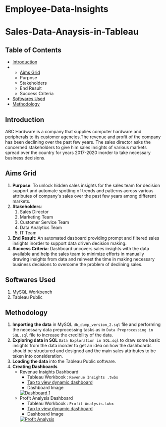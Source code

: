# Employee-Data-Insights

# Sales-Data-Anaysis-in-Tableau
 
<!-- TABLE OF CONTENTS -->
## Table of Contents

* [Introduction](#introduction)
* * [Aims Grid](#aims-grid)
  * Purpose
  * Stakeholders
  * End Result
  * Success Criteria
* [Softwares Used](#softwares-used)
* [Methodology](#methodology)




<!-- INTRODUCTION -->
## Introduction

ABC Hardware is a company that supplies computer hardware and peripherals to its customer agencies.The revenue and profit of the company has been declining over the past few years. The sales director asks the concerned stakeholders to give him sales insights of various markets spread over the country for years 2017-2020 inorder to take necessary business decisions.

<!-- AIMS GRID -->
## Aims Grid
1. **Purpose**: To unlock hidden sales insights for the sales team for decision support and automate spotting of trends and patterns across various attributes of company's sales over the past few years among different markets.
1. **Stakeholders**: 
     1. Sales Director
     1. Marketing Team
     1. Customer Service Team
     1. Data Analytics Team
     1. IT Team
1. **End Result**: An automated dasboard providing prompt and filtered sales insights inorder to support data driven decision making.
1. **Success Criteria**: Dashboard uncovers sales insights with the data available and help the sales team to minimize efforts in manually drawing insights from data and reinvest the time in making necessary business decisions to overcome the problem of declining sales.

<!-- SOFTWARES USED -->
## Softwares Used
1. MySQL Workbench
1. Tableau Public


<!-- METHODOLOGY -->
## Methodology

1. **Importing the data** in MySQL `db_dump_version_2.sql` file and performing the necessary data preprocessing tasks as in `Data Preprocessing in SQL.sql` file to increase the credibility of the data.
1. **Exploring data in SQL** `Data Exploration in SQL.sql` to draw some basic insights from the data inorder to get an idea on how the dashboards should be structured and designed and the main sales attributes to be taken into consideration.
1. **Loading the data** into the Tableau Public software.
1. **Creating Dashboards**
      * Revenue Insights Dashboard
        * Tableau Workbook : `Revenue Insights .twbx`
        * [Tap to view dynamic dashboard ](https://public.tableau.com/profile/aishna.arora#!/vizhome/RevenueInsights/Dashboard1)
        * Dashboard Image
        <div class='tableauPlaceholder' id='viz1617722409441' style='position: relative'><noscript><a href='#'><img alt='Dashboard 1 ' src='https:&#47;&#47;public.tableau.com&#47;static&#47;images&#47;Re&#47;RevenueInsights&#47;Dashboard1&#47;1_rss.png' style='border: none' /></a></noscript><object class='tableauViz'  style='display:none;'><param name='host_url' value='https%3A%2F%2Fpublic.tableau.com%2F' /> <param name='embed_code_version' value='3' /> <param name='site_root' value='' /><param name='name' value='RevenueInsights&#47;Dashboard1' /><param name='tabs' value='no' /><param name='toolbar' value='yes' /><param name='static_image' value='https:&#47;&#47;public.tableau.com&#47;static&#47;images&#47;Re&#47;RevenueInsights&#47;Dashboard1&#47;1.png' /> <param name='animate_transition' value='yes' /><param name='display_static_image' value='yes' /><param name='display_spinner' value='yes' /><param name='display_overlay' value='yes' /><param name='display_count' value='yes' /><param name='language' value='en-GB' /></object></div>               
      * Profit Analysis Dashboard
         * Tableau Workbook : `Profit Analysis.twbx`
         * [Tap to view dynamic dashboard ](https://public.tableau.com/profile/aishna.arora#!/vizhome/ProfitAnalysis_16176500750190/ProfitAnalysis)
         * Dashboard Image
         <div class='tableauPlaceholder' id='viz1617722799271' style='position: relative'><noscript><a href='#'><img alt='Profit Analysis ' src='https:&#47;&#47;public.tableau.com&#47;static&#47;images&#47;Pr&#47;ProfitAnalysis_16176500750190&#47;ProfitAnalysis&#47;1_rss.png' style='border: none' /></a></noscript><object class='tableauViz'  style='display:none;'><param name='host_url' value='https%3A%2F%2Fpublic.tableau.com%2F' /> <param name='embed_code_version' value='3' /> <param name='site_root' value='' /><param name='name' value='ProfitAnalysis_16176500750190&#47;ProfitAnalysis' /><param name='tabs' value='no' /><param name='toolbar' value='yes' /><param name='static_image' value='https:&#47;&#47;public.tableau.com&#47;static&#47;images&#47;Pr&#47;ProfitAnalysis_16176500750190&#47;ProfitAnalysis&#47;1.png' /> <param name='animate_transition' value='yes' /><param name='display_static_image' value='yes' /><param name='display_spinner' value='yes' /><param name='display_overlay' value='yes' /><param name='display_count' value='yes' /><param name='language' value='en-GB' /></object></div>     
